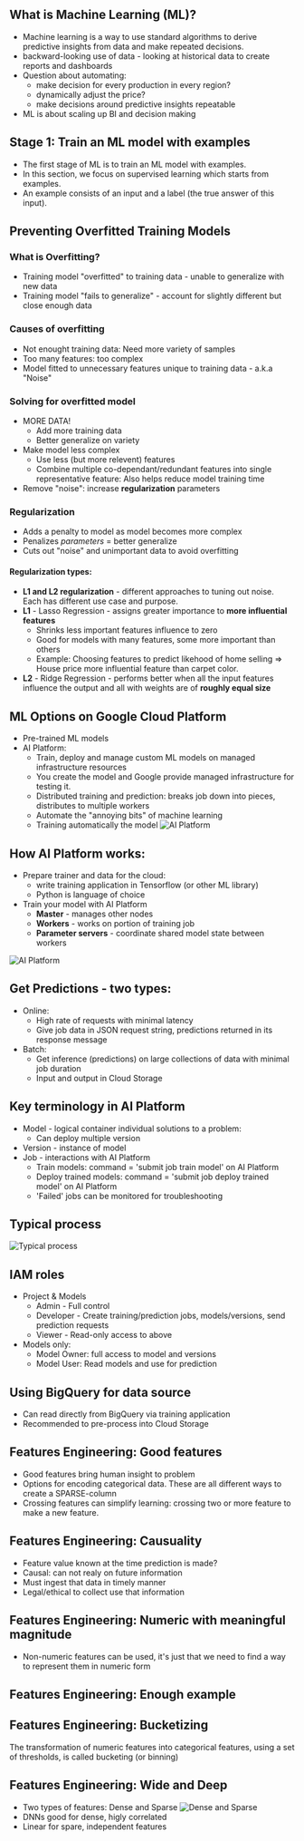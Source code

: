 ## What is Machine Learning (ML)?
- Machine learning is a way to use standard algorithms to derive predictive insights from data and make repeated decisions.
- backward-looking use of data - looking at historical data to create reports and dashboards
- Question about automating: 
  - make decision for every production in every region?
  - dynamically adjust the price? 
  - make decisions around predictive insights repeatable
- ML is about scaling up BI and decision making

## Stage 1: Train an ML model with examples
- The first stage of ML is to train an ML model with examples. 
- In this section, we focus on supervised learning which starts from examples. 
- An example consists of an input and a label (the true answer of this input). 

## Preventing Overfitted Training Models 

### What is Overfitting?
- Training model "overfitted" to training data - unable to generalize with new data
- Training model "fails to generalize" - account for slightly different but close enough data

### Causes of overfitting
- Not enought training data: Need more variety of samples
- Too many features: too complex
- Model fitted to unnecessary features unique to training data - a.k.a "Noise" 

### Solving for overfitted model
- MORE DATA!
    - Add more training data
    - Better generalize on variety
- Make model less complex
    - Use less (but more relevent) features
    - Combine multiple co-dependant/redundant features into single representative feature: Also helps reduce model training time
- Remove "noise": increase **regularization** parameters

### Regularization
- Adds a penalty to model as model becomes more complex
- Penalizes *parameters* = better generalize
- Cuts out "noise" and unimportant data to avoid overfitting

#### Regularization types: 
- **L1 and L2 regularization** - different approaches to tuning out noise. Each has different use case and purpose. 
- **L1** - Lasso Regression - assigns greater importance to **more influential features**
    - Shrinks less important features influence to zero
    - Good for models with many features, some more important than others
    - Example: Choosing features to predict likehood of home selling => House price more influential feature than carpet color. 
- **L2** - Ridge Regression - performs better when all the input features influence the output and all with weights are of **roughly equal size**

## ML Options on Google Cloud Platform
- Pre-trained ML models
- AI Platform: 
    - Train, deploy and manage custom ML models on managed infrastructure resources
    - You create the model and Google provide managed infrastructure for testing it. 
    - Distributed training and prediction: breaks job down into pieces, distributes to multiple workers
    - Automate the "annoying bits" of machine learning
    - Training automatically the model
![AI Platform](./image/6-2.JPG "AI Platform")

## How AI Platform works:
- Prepare trainer and data for the cloud: 
    - write training application in Tensorflow (or other ML library)
    - Python is language of choice
- Train your model with AI Platform
    - **Master** - manages other nodes
    - **Workers** - works on portion of training job
    - **Parameter servers** - coordinate shared model state between workers 

![AI Platform](./image/6-3.JPG "AI Platform")

## Get Predictions - two types: 
- Online: 
    - High rate of requests with minimal latency
    - Give job data in JSON request string, predictions returned in its response message
- Batch:
    - Get inference (predictions) on large collections of data with minimal job duration
    - Input and output in Cloud Storage

## Key terminology in AI Platform
- Model - logical container individual solutions to a problem: 
    - Can deploy multiple version
- Version - instance of model
- Job - interactions with AI Platform
    - Train models: command = 'submit job train model' on AI Platform
    - Deploy trained models: command = 'submit job deploy trained model' on AI Platform
    - 'Failed' jobs can be monitored for troubleshooting

## Typical process

![Typical process](./image/6-4.JPG "Typical process")

## IAM roles
- Project & Models
    - Admin - Full control
    - Developer - Create training/prediction jobs, models/versions, send prediction requests
    - Viewer - Read-only access to above
- Models only: 
    - Model Owner: full access to model and versions
    - Model User: Read models and use for prediction

## Using BigQuery for data source 
- Can read directly from BigQuery via training application
- Recommended to pre-process into Cloud Storage


## Features Engineering: Good features
- Good features bring human insight to problem
- Options for encoding categorical data. These are all different ways to create a SPARSE-column
- Crossing features can simplify learning: crossing two or more feature to make a new feature. 
## Features Engineering: Causuality
- Feature value known at the time prediction is made? 
- Causal: can not realy on future information
- Must ingest that data in timely manner
- Legal/ethical to collect use that information
## Features Engineering: Numeric with meaningful magnitude
- Non-numeric features can be used, it's just that we need to find a way to represent them in numeric form
## Features Engineering: Enough example

## Features Engineering: Bucketizing 
The transformation of numeric features into categorical features, using a set of thresholds, is called bucketing (or binning)

## Features Engineering: Wide and Deep 
- Two types of features: Dense and Sparse
![Dense and Sparse](./image/6-1.JPG "Dense and Sparse")
- DNNs good for dense, higly correlated
- Linear for spare, independent features 
